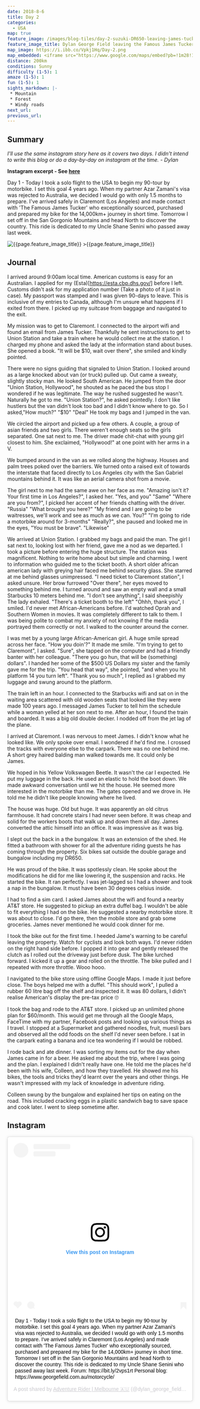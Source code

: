 ```yaml
---
date: 2018-8-6
title: Day 2
categories:
  - USA
map: true
feature_image: /images/blog-tiles/day-2-suzuki-DR650-leaving-james-tuckers-california-dylan-george-field.jpg
feature_image_title: Dylan George Field leaving the Famous James Tucker's house in Claremont, California, USA
map_image: https://i.ibb.co/Vpkj1Hq/Day-2.png
map_embedded: <iframe src="https://www.google.com/maps/embed?pb=!1m28!1m12!1m3!1d423281.6045339515!2d-118.3428151254168!3d34.021097657673984!2m3!1f0!2f0!3f0!3m2!1i1024!2i768!4f13.1!4m13!3e3!4m5!1s0x80c2b0d213b24fb5%3A0x77a87b57698badf1!2sLAX%20airport%2C%20World%20Way%2C%20Los%20Angeles%2C%20CA%2C%20USA!3m2!1d33.9415889!2d-118.40853!4m5!1s0x80c33a947ba7f65f%3A0xd57add892abc374d!2sClaremont%2C%20California%2C%20USA!3m2!1d34.0966764!2d-117.71977849999999!5e0!3m2!1sen!2sau!4v1577592764041!5m2!1sen!2sau" width="100%" height="500" frameborder="0" style="border:0;" allowfullscreen=""></iframe>
distance: 200km
conditions: Sunny
difficulty (1-5): 1 
amaze (1-5): 1
fun (1-5): 1
sights_markdown: |-
 * Mountain
 * Forest
 * Windy roads
next_url:
previous_url:
---
```

## Summary
<p><i>I'll use the same instagram story here as it covers two days. I didn't intend to write this blog or do a day-by-day on instagram at the time. - Dylan</i></p>
<p><strong>Instagram excerpt - See <a href="#instagram">here</a></strong></p>
<p>Day 1 - Today I took a solo flight to the USA to begin my 90-tour by motorbike. I set this goal 4 years ago. When my partner Azar Zamani&#39;s visa was rejected to Australia, we decided I would go with only 1.5 months to prepare. I&#39;ve arrived safely in Claremont (Los Angeles) and made contact with &#39;The Famous James Tucker&#39; who exceptionally sourced, purchased and prepared my bike for the 14,000km+ journey in short time. Tomorrow I set off in the San Gorgonio Mountains and head North to discover the country. This ride is dedicated to my Uncle Shane Senini who passed away last week.</p>

<img src="{{page.feature_image}}" alt="{{page.feature_image_title}}" />
>{{page.feature_image_title}}

## Journal
I arrived around 9:00am local time. American customs is easy for an Australian. I applied for my (Esta)[https://esta.cbp.dhs.gov/] before I left. Customs didn't ask for my application number (Take a photo of it just in case). My passport was stamped and I was given 90-days to leave. This is inclusive of my entries to Canada, although I'm unsure what happens if I exited from there. I picked up my suitcase from baggage and navigated to the exit. 

My mission was to get to Claremont. I connected to the airport wifi and found an email from James Tucker. Thankfully he sent instructions to get to Union Station and take a train where he would collect me at the station. I charged my phone and asked the lady at the information stand about buses. She opened a book. 
"It will be $10, wait over there", she smiled and kindly pointed.

There were no signs guiding that signaled to Union Station. I looked around as a large knocked about van (or truck) pulled up. Out came a sweaty, slightly stocky man. He looked South American. He jumped from the door
"Union Station, Hollywood", he shouted as he paced the bus stop
I wondered if he was legitimate. The way he rushed suggested he wasn't. Naturally he got to me.
"Union Station?", he asked pointedly.
I don't like hustlers but the van didn't look too bad and I didn't know where to go. So I asked,"How much?"
"$10"
"Deal"
He took my bags and I jumped in the van.

We circled the airport and picked up a few others. A couple, a group of asian friends and two girls. There weren't enough seats so the girls separated. One sat next to me. The driver made chit-chat with young girl closest to him. She exclaimed, "Hollywood!" at one point with her arms in a V.

We bumped around in the van as we rolled along the highway. Houses and palm trees poked over the barriers. We turned onto a raised exit of towards the interstate that faced directly to Los Angeles city with the San Gabriel mountains behind it. It was like an aerial camera shot from a movie.

The girl next to me had the same awe on her face as me. 
"Amazing isn't it? Your first time in Los Angeles?", I asked her.
"Yes, and you"
"Same"
"Where are you from?", I picked her accent of her friends chatting with the driver.
"Russia"
"What brought you here?"
"My friend and I are going to be waitresses, we'll work and see as much as we can. You?"
"I'm going to ride a motorbike around for 3-months"
"Really?", she paused and looked me in the eyes, "You must be brave".
"Likewise"

We arrived at Union Station. I grabbed my bags and paid the man. The girl I sat next to, looking lost with her friend, gave me a nod as we departed. I took a picture before entering the huge structure. The station was magnificent. Nothing to write home about but simple and charming. I went to information who guided me to the ticket booth. A short older african american lady with greying hair faced me behind security glass. She starred at me behind glasses unimpressed.
"I need ticket to Claremont station", I asked unsure.
Her brow furrowed
"Over there", her eyes moved to something behind me. I turned around and saw an empty wall and a small Starbucks 10 meters behind me.
"I don't see anything", I said sheepishly
The lady exhaled.
"There's a ticket booth to the left"
"Ohhh, thank you", I smiled.
I'd never met African-Americans before. I'd watched Oprah and Southern Women in movies. It was completely different to talk to them. I was being polite to combat my anxiety of not knowing if the media portrayed them correctly or not. I walked to the counter around the corner.

I was met by a young large African-American girl. A huge smile spread across her face.
"How you doin'?"
It made me smile.
"I'm trying to get to Claremont", I asked.
"Sure", she tapped on the computer and had a friendly banter with her colleague.
"There you go hun, that will be (something) dollars".
I handed her some of the $500 US Dollars my sister and the family gave me for the trip.
"You head that way", she pointed, "and when you hit platform 14 you turn left".
"Thank you so much", I replied as I grabbed my luggage and swung around to the platform.

The train left in an hour. I connected to the Starbucks wifi and sat on in the waiting area scattered with old wooden seats that looked like they were made 100 years ago. I messaged James Tucker to tell him the schedule while a woman yelled at her son next to me. After an hour, I found the train and boarded. It was a big old double decker. I nodded off from the jet lag of the plane. 

I arrived at Claremont. I was nervous to meet James. I didn't know what he looked like. We only spoke over email. I wondered if he'd find me. I crossed the tracks with everyone else to the carpark. There was no one behind me. A short grey haired balding man walked towards me. It could only be James. 

We hoped in his Yellow Volkswagen Beetle. It wasn't the car I expected. He put my luggage in the back. He used an elastic to hold the boot down. We made awkward conversation until we hit the house. He seemed more interested in the motorbike than me. The gates opened and we drove in. He told me he didn't like people knowing where he lived.

The house was huge. Old but huge. It was apparently an old citrus farmhouse. It had concrete stairs I had never seen before. It was cheap and solid for the workers boots that walk up and down them all day. James converted the attic himself into an office. It was impressive as it was big.

I slept out the back in a the bungalow. It was an extension of the shed. He fitted a bathroom with shower for all the adventure riding guests he has coming through the property. Six bikes sat outside the double garage and bungalow including my DR650. 

He was proud of the bike. It was spotlessly clean. He spoke about the modifications he did for me like lowering it, the suspension and racks. He started the bike. It ran perfectly. I was jet-lagged so I had a shower and took a nap in the bungalow. It must have been 30 degrees celsius inside.

I had to find a sim card. I asked James about the wifi and found a nearby AT&T store. He suggested to pickup an extra duffel bag. I wouldn't be able to fit everything I had on the bike. He suggested a nearby motorbike store. It was about to close. I'd go there, then the mobile store and grab some groceries. James never mentioned he would cook dinner for me.

I took the bike out for the first time. I heeded Jame's warning to be careful leaving the property. Watch for cyclists and look both ways. I'd never ridden on the right hand side before. I popped it into gear and gently released the clutch as I rolled out the driveway just before dusk. The bike lurched forward. I kicked it up a gear and rolled on the throttle. The bike pulled and I repeated with more throttle. Wooo hooo.

I navigated to the bike store using offline Google Maps. I made it just before close. The boys helped me with a duffel.
"This should work", I pulled a rubber 60 litre bag off the shelf and inspected it. It was 80 dollars, I didn't realise American's display the pre-tax price 🙄

I took the bag and rode to the AT&T store. I picked up an unlimited phone plan for $60/month. This would get me through all the Google Maps, FaceTime with my partner, Facebook posts and looking up various things as I travel. I stopped at a Supermarket and gathered noodles, fruit, muesli bars and observed all the odd foods on the shelf I'd never seen before. I sat in the carpark eating a banana and ice tea wondering if I would be robbed.

I rode back and ate dinner. I was sorting my items out for the day when James came in for a beer. He asked me about the trip, where I was going and the plan. I explained I didn't really have one. He told me the places he'd been with his wife, Colleen, and how they travelled. He showed me his bikes, the tools and tricks they'd learnt over the years and other things. He wasn't impressed with my lack of knowledge in adventure riding.

Colleen swung by the bungalow and explained her tips on eating on the road. This included cracking eggs in a plastic sandwich bag to save space and cook later. I went to sleep sometime after.

<h2><div id="instagram">Instagram</div></h2>

<div style="display:flex;justify-content:center">
  <blockquote class="instagram-media" data-instgrm-captioned data-instgrm-permalink="https://www.instagram.com/p/BmOycEAgO5T/?utm_source=ig_embed&amp;utm_campaign=loading" data-instgrm-version="12" style=" background:#FFF; border:0; border-radius:3px; box-shadow:0 0 1px 0 rgba(0,0,0,0.5),0 1px 10px 0 rgba(0,0,0,0.15); margin: 1px; max-width:540px; min-width:326px; padding:0; width:99.375%; width:-webkit-calc(100% - 2px); width:calc(100% - 2px);"><div style="padding:16px;"> <a href="https://www.instagram.com/p/BmOycEAgO5T/?utm_source=ig_embed&amp;utm_campaign=loading" style=" background:#FFFFFF; line-height:0; padding:0 0; text-align:center; text-decoration:none; width:100%;" target="_blank"> <div style=" display: flex; flex-direction: row; align-items: center;"> <div style="background-color: #F4F4F4; border-radius: 50%; flex-grow: 0; height: 40px; margin-right: 14px; width: 40px;"></div> <div style="display: flex; flex-direction: column; flex-grow: 1; justify-content: center;"> <div style=" background-color: #F4F4F4; border-radius: 4px; flex-grow: 0; height: 14px; margin-bottom: 6px; width: 100px;"></div> <div style=" background-color: #F4F4F4; border-radius: 4px; flex-grow: 0; height: 14px; width: 60px;"></div></div></div><div style="padding: 19% 0;"></div> <div style="display:block; height:50px; margin:0 auto 12px; width:50px;"><svg width="50px" height="50px" viewBox="0 0 60 60" version="1.1" xmlns="https://www.w3.org/2000/svg" xmlns:xlink="https://www.w3.org/1999/xlink"><g stroke="none" stroke-width="1" fill="none" fill-rule="evenodd"><g transform="translate(-511.000000, -20.000000)" fill="#000000"><g><path d="M556.869,30.41 C554.814,30.41 553.148,32.076 553.148,34.131 C553.148,36.186 554.814,37.852 556.869,37.852 C558.924,37.852 560.59,36.186 560.59,34.131 C560.59,32.076 558.924,30.41 556.869,30.41 M541,60.657 C535.114,60.657 530.342,55.887 530.342,50 C530.342,44.114 535.114,39.342 541,39.342 C546.887,39.342 551.658,44.114 551.658,50 C551.658,55.887 546.887,60.657 541,60.657 M541,33.886 C532.1,33.886 524.886,41.1 524.886,50 C524.886,58.899 532.1,66.113 541,66.113 C549.9,66.113 557.115,58.899 557.115,50 C557.115,41.1 549.9,33.886 541,33.886 M565.378,62.101 C565.244,65.022 564.756,66.606 564.346,67.663 C563.803,69.06 563.154,70.057 562.106,71.106 C561.058,72.155 560.06,72.803 558.662,73.347 C557.607,73.757 556.021,74.244 553.102,74.378 C549.944,74.521 548.997,74.552 541,74.552 C533.003,74.552 532.056,74.521 528.898,74.378 C525.979,74.244 524.393,73.757 523.338,73.347 C521.94,72.803 520.942,72.155 519.894,71.106 C518.846,70.057 518.197,69.06 517.654,67.663 C517.244,66.606 516.755,65.022 516.623,62.101 C516.479,58.943 516.448,57.996 516.448,50 C516.448,42.003 516.479,41.056 516.623,37.899 C516.755,34.978 517.244,33.391 517.654,32.338 C518.197,30.938 518.846,29.942 519.894,28.894 C520.942,27.846 521.94,27.196 523.338,26.654 C524.393,26.244 525.979,25.756 528.898,25.623 C532.057,25.479 533.004,25.448 541,25.448 C548.997,25.448 549.943,25.479 553.102,25.623 C556.021,25.756 557.607,26.244 558.662,26.654 C560.06,27.196 561.058,27.846 562.106,28.894 C563.154,29.942 563.803,30.938 564.346,32.338 C564.756,33.391 565.244,34.978 565.378,37.899 C565.522,41.056 565.552,42.003 565.552,50 C565.552,57.996 565.522,58.943 565.378,62.101 M570.82,37.631 C570.674,34.438 570.167,32.258 569.425,30.349 C568.659,28.377 567.633,26.702 565.965,25.035 C564.297,23.368 562.623,22.342 560.652,21.575 C558.743,20.834 556.562,20.326 553.369,20.18 C550.169,20.033 549.148,20 541,20 C532.853,20 531.831,20.033 528.631,20.18 C525.438,20.326 523.257,20.834 521.349,21.575 C519.376,22.342 517.703,23.368 516.035,25.035 C514.368,26.702 513.342,28.377 512.574,30.349 C511.834,32.258 511.326,34.438 511.181,37.631 C511.035,40.831 511,41.851 511,50 C511,58.147 511.035,59.17 511.181,62.369 C511.326,65.562 511.834,67.743 512.574,69.651 C513.342,71.625 514.368,73.296 516.035,74.965 C517.703,76.634 519.376,77.658 521.349,78.425 C523.257,79.167 525.438,79.673 528.631,79.82 C531.831,79.965 532.853,80.001 541,80.001 C549.148,80.001 550.169,79.965 553.369,79.82 C556.562,79.673 558.743,79.167 560.652,78.425 C562.623,77.658 564.297,76.634 565.965,74.965 C567.633,73.296 568.659,71.625 569.425,69.651 C570.167,67.743 570.674,65.562 570.82,62.369 C570.966,59.17 571,58.147 571,50 C571,41.851 570.966,40.831 570.82,37.631"></path></g></g></g></svg></div><div style="padding-top: 8px;"> <div style=" color:#3897f0; font-family:Arial,sans-serif; font-size:14px; font-style:normal; font-weight:550; line-height:18px;"> View this post on Instagram</div></div><div style="padding: 12.5% 0;"></div> <div style="display: flex; flex-direction: row; margin-bottom: 14px; align-items: center;"><div> <div style="background-color: #F4F4F4; border-radius: 50%; height: 12.5px; width: 12.5px; transform: translateX(0px) translateY(7px);"></div> <div style="background-color: #F4F4F4; height: 12.5px; transform: rotate(-45deg) translateX(3px) translateY(1px); width: 12.5px; flex-grow: 0; margin-right: 14px; margin-left: 2px;"></div> <div style="background-color: #F4F4F4; border-radius: 50%; height: 12.5px; width: 12.5px; transform: translateX(9px) translateY(-18px);"></div></div><div style="margin-left: 8px;"> <div style=" background-color: #F4F4F4; border-radius: 50%; flex-grow: 0; height: 20px; width: 20px;"></div> <div style=" width: 0; height: 0; border-top: 2px solid transparent; border-left: 6px solid #f4f4f4; border-bottom: 2px solid transparent; transform: translateX(16px) translateY(-4px) rotate(30deg)"></div></div><div style="margin-left: auto;"> <div style=" width: 0px; border-top: 8px solid #F4F4F4; border-right: 8px solid transparent; transform: translateY(16px);"></div> <div style=" background-color: #F4F4F4; flex-grow: 0; height: 12px; width: 16px; transform: translateY(-4px);"></div> <div style=" width: 0; height: 0; border-top: 8px solid #F4F4F4; border-left: 8px solid transparent; transform: translateY(-4px) translateX(8px);"></div></div></div></a> <p style=" margin:8px 0 0 0; padding:0 4px;"> <a href="https://www.instagram.com/p/BmOycEAgO5T/?utm_source=ig_embed&amp;utm_campaign=loading" style=" color:#000; font-family:Arial,sans-serif; font-size:14px; font-style:normal; font-weight:normal; line-height:17px; text-decoration:none; word-wrap:break-word;" target="_blank">Day 1 - Today I took a solo flight to the USA to begin my 90-tour by motorbike. I set this goal 4 years ago. When my partner Azar Zamani&#39;s visa was rejected to Australia, we decided I would go with only 1.5 months to prepare. I&#39;ve arrived safely in Claremont (Los Angeles) and made contact with &#39;The Famous James Tucker&#39; who exceptionally sourced, purchased and prepared my bike for the 14,000km+ journey in short time. Tomorrow I set off in the San Gorgonio Mountains and head North to discover the country. This ride is dedicated to my Uncle Shane Senini who passed away last week. Forum: https://bit.ly/2vps1rt Personal blog: https://www.georgefield.com.au/motorcycle/</a></p> <p style=" color:#c9c8cd; font-family:Arial,sans-serif; font-size:14px; line-height:17px; margin-bottom:0; margin-top:8px; overflow:hidden; padding:8px 0 7px; text-align:center; text-overflow:ellipsis; white-space:nowrap;">A post shared by <a href="https://www.instagram.com/dylan_george_field/?utm_source=ig_embed&amp;utm_campaign=loading" style=" color:#c9c8cd; font-family:Arial,sans-serif; font-size:14px; font-style:normal; font-weight:normal; line-height:17px;" target="_blank"> Adventure Rider | Melbourne 🇦🇺</a> (@dylan_george_field) on <time style=" font-family:Arial,sans-serif; font-size:14px; line-height:17px;" datetime="2018-08-08T20:19:20+00:00">Aug 8, 2018 at 1:19pm PDT</time></p></div></blockquote> <script async src="//www.instagram.com/embed.js"></script>
</div>